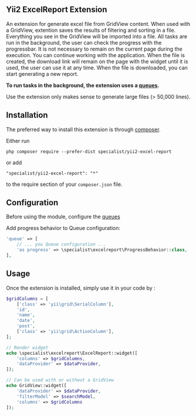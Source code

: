 ## Yii2 ExcelReport Extension</h1>


An extension for generate excel file from GridView content. When used with a GridView, extention saves the results of filtering and sorting in a file. Everything you see in the GridView will be imported into a file. All tasks are run in the background, the user can check the progress with the progressbar. It is not necessary to remain on the current page during the execution. You can continue working with the application. When the file is created, the download link will remain on the page with the widget until it is used, the user can use it at any time. When the file is downloaded, you can start generating a new report.

**To run tasks in the background, the extension uses a [queues](https://github.com/yiisoft/yii2-queue).**

Use the extension only makes sense to generate large files (> 50,000 lines).

Installation
------------

The preferred way to install this extension is through [composer](http://getcomposer.org/download/).

Either run

```
php composer require --prefer-dist specialist/yii2-excel-report
```

or add

```
"specialist/yii2-excel-report": "*"
```

to the require section of your `composer.json` file.


Configuration
-------------
Before using the module, configure the [queues](https://github.com/yiisoft/yii2-queue/blob/master/docs/guide/README.md)

Add progress behavior to Queue configuration:
```php
'queue' => [
    // ... you Queue configuration ...
    'as progress' => \specialist\excelreport\ProgressBehavior::class,
],
```

Usage
-----

Once the extension is installed, simply use it in your code by  :

```php
$gridColumns = [
    ['class' => 'yii\grid\SerialColumn'],
    'id',
    'name',
    'date',
    'post',
    ['class' => 'yii\grid\ActionColumn'],
];

// Render widget
echo \specialist\excelreport\ExcelReport::widget([
    'columns' => $gridColumns,
    'dataProvider' => $dataProvider,
]);

// Can be used with or without a GridView
echo GridView::widget([
    'dataProvider' => $dataProvider,
    'filterModel' => $searchModel,
    'columns' => $gridColumns
]);
```
